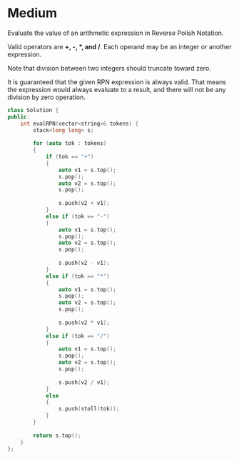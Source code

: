 # Medium

Evaluate the value of an arithmetic expression in Reverse Polish Notation.

Valid operators are **+, -, *, and /**. Each operand may be an integer or another expression.

Note that division between two integers should truncate toward zero.

It is guaranteed that the given RPN expression is always valid. That means the expression would always evaluate to a result, and there will not be any division by zero operation.

```cpp
class Solution {
public:
    int evalRPN(vector<string>& tokens) {
        stack<long long> s;
        
        for (auto tok : tokens)
        {
            if (tok == "+")
            {
                auto v1 = s.top();
                s.pop();
                auto v2 = s.top();
                s.pop();
                
                s.push(v2 + v1);
            }
            else if (tok == "-")
            {
                auto v1 = s.top();
                s.pop();
                auto v2 = s.top();
                s.pop();
                
                s.push(v2 - v1);
            }
            else if (tok == "*")
            {
                auto v1 = s.top();
                s.pop();
                auto v2 = s.top();
                s.pop();
                
                s.push(v2 * v1);
            }
            else if (tok == "/")
            {
                auto v1 = s.top();
                s.pop();
                auto v2 = s.top();
                s.pop();
                
                s.push(v2 / v1);
            }
            else
            {
                s.push(stoll(tok));
            }
        }
        
        return s.top();
    }
};
```

